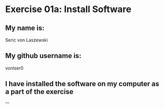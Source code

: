 
# Exercise 01a: Install Software

## My name is:
Seric von Laszewski

## My github username is:
vonlser0

## I have installed the software on my computer as a part of the exercise
'''
